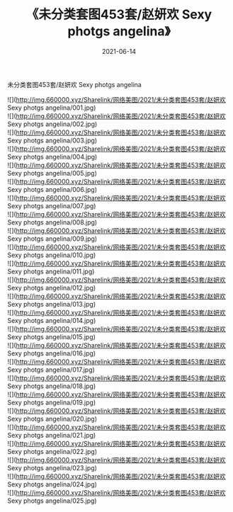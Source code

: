 ﻿---
layout: post
title:  《未分类套图453套/赵妍欢 Sexy photgs angelina》
date:   2021-06-14
img: http://img.660000.xyz/Sharelink/网络美图/2021/未分类套图453套/赵妍欢 Sexy photgs angelina/000.jpg
categories: [美女, 清纯, 唯美]
---

未分类套图453套/赵妍欢 Sexy photgs angelina

 ![](http://img.660000.xyz/Sharelink/网络美图/2021/未分类套图453套/赵妍欢 Sexy photgs angelina/001.jpg) <br>![](http://img.660000.xyz/Sharelink/网络美图/2021/未分类套图453套/赵妍欢 Sexy photgs angelina/002.jpg) <br>![](http://img.660000.xyz/Sharelink/网络美图/2021/未分类套图453套/赵妍欢 Sexy photgs angelina/003.jpg) <br>![](http://img.660000.xyz/Sharelink/网络美图/2021/未分类套图453套/赵妍欢 Sexy photgs angelina/004.jpg) <br>![](http://img.660000.xyz/Sharelink/网络美图/2021/未分类套图453套/赵妍欢 Sexy photgs angelina/005.jpg) <br>![](http://img.660000.xyz/Sharelink/网络美图/2021/未分类套图453套/赵妍欢 Sexy photgs angelina/006.jpg) <br>![](http://img.660000.xyz/Sharelink/网络美图/2021/未分类套图453套/赵妍欢 Sexy photgs angelina/007.jpg) <br>![](http://img.660000.xyz/Sharelink/网络美图/2021/未分类套图453套/赵妍欢 Sexy photgs angelina/008.jpg) <br>![](http://img.660000.xyz/Sharelink/网络美图/2021/未分类套图453套/赵妍欢 Sexy photgs angelina/009.jpg) <br>![](http://img.660000.xyz/Sharelink/网络美图/2021/未分类套图453套/赵妍欢 Sexy photgs angelina/010.jpg) <br>![](http://img.660000.xyz/Sharelink/网络美图/2021/未分类套图453套/赵妍欢 Sexy photgs angelina/011.jpg) <br>![](http://img.660000.xyz/Sharelink/网络美图/2021/未分类套图453套/赵妍欢 Sexy photgs angelina/012.jpg) <br>![](http://img.660000.xyz/Sharelink/网络美图/2021/未分类套图453套/赵妍欢 Sexy photgs angelina/013.jpg) <br>![](http://img.660000.xyz/Sharelink/网络美图/2021/未分类套图453套/赵妍欢 Sexy photgs angelina/014.jpg) <br>![](http://img.660000.xyz/Sharelink/网络美图/2021/未分类套图453套/赵妍欢 Sexy photgs angelina/015.jpg) <br>![](http://img.660000.xyz/Sharelink/网络美图/2021/未分类套图453套/赵妍欢 Sexy photgs angelina/016.jpg) <br>![](http://img.660000.xyz/Sharelink/网络美图/2021/未分类套图453套/赵妍欢 Sexy photgs angelina/017.jpg) <br>![](http://img.660000.xyz/Sharelink/网络美图/2021/未分类套图453套/赵妍欢 Sexy photgs angelina/018.jpg) <br>![](http://img.660000.xyz/Sharelink/网络美图/2021/未分类套图453套/赵妍欢 Sexy photgs angelina/019.jpg) <br>![](http://img.660000.xyz/Sharelink/网络美图/2021/未分类套图453套/赵妍欢 Sexy photgs angelina/020.jpg) <br>![](http://img.660000.xyz/Sharelink/网络美图/2021/未分类套图453套/赵妍欢 Sexy photgs angelina/021.jpg) <br>![](http://img.660000.xyz/Sharelink/网络美图/2021/未分类套图453套/赵妍欢 Sexy photgs angelina/022.jpg) <br>![](http://img.660000.xyz/Sharelink/网络美图/2021/未分类套图453套/赵妍欢 Sexy photgs angelina/023.jpg) <br>![](http://img.660000.xyz/Sharelink/网络美图/2021/未分类套图453套/赵妍欢 Sexy photgs angelina/024.jpg) <br>![](http://img.660000.xyz/Sharelink/网络美图/2021/未分类套图453套/赵妍欢 Sexy photgs angelina/025.jpg) <br>